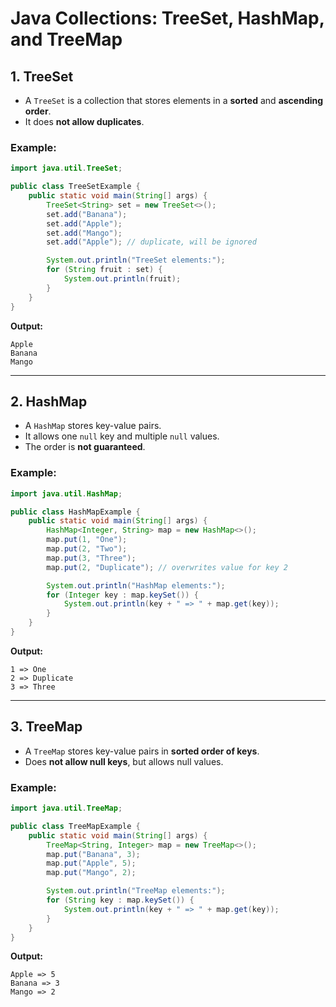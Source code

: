 
# Java Collections: TreeSet, HashMap, and TreeMap

## 1. TreeSet
- A `TreeSet` is a collection that stores elements in a **sorted** and **ascending order**.
- It does **not allow duplicates**.

### Example:
```java
import java.util.TreeSet;

public class TreeSetExample {
    public static void main(String[] args) {
        TreeSet<String> set = new TreeSet<>();
        set.add("Banana");
        set.add("Apple");
        set.add("Mango");
        set.add("Apple"); // duplicate, will be ignored

        System.out.println("TreeSet elements:");
        for (String fruit : set) {
            System.out.println(fruit);
        }
    }
}
```
**Output:**
```
Apple
Banana
Mango
```

---

## 2. HashMap
- A `HashMap` stores key-value pairs.
- It allows one `null` key and multiple `null` values.
- The order is **not guaranteed**.

### Example:
```java
import java.util.HashMap;

public class HashMapExample {
    public static void main(String[] args) {
        HashMap<Integer, String> map = new HashMap<>();
        map.put(1, "One");
        map.put(2, "Two");
        map.put(3, "Three");
        map.put(2, "Duplicate"); // overwrites value for key 2

        System.out.println("HashMap elements:");
        for (Integer key : map.keySet()) {
            System.out.println(key + " => " + map.get(key));
        }
    }
}
```
**Output:**
```
1 => One
2 => Duplicate
3 => Three
```

---

## 3. TreeMap
- A `TreeMap` stores key-value pairs in **sorted order of keys**.
- Does **not allow null keys**, but allows null values.

### Example:
```java
import java.util.TreeMap;

public class TreeMapExample {
    public static void main(String[] args) {
        TreeMap<String, Integer> map = new TreeMap<>();
        map.put("Banana", 3);
        map.put("Apple", 5);
        map.put("Mango", 2);

        System.out.println("TreeMap elements:");
        for (String key : map.keySet()) {
            System.out.println(key + " => " + map.get(key));
        }
    }
}
```
**Output:**
```
Apple => 5
Banana => 3
Mango => 2
```
